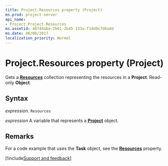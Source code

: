 ```yaml
---
title: Project.Resources property (Project)
ms.prod: project-server
api_name:
- Project.Project.Resources
ms.assetid: 40744aba-2b61-2b45-133a-f1dd9c7d6add
ms.date: 06/08/2017
localization_priority: Normal
---
```



# Project.Resources property (Project)

Gets a  **[Resources](Project.resources(object).md)** collection representing the resources in a **Project**. Read-only **Object**.


## Syntax

_expression_. `Resources`

_expression_ A variable that represents a **[Project](project.project.md)** object.


## Remarks

For a code example that uses the  **Task** object, see the **[Resources](Project.Task.Resources.md)** property.

[!include[Support and feedback](~/includes/feedback-boilerplate.md)]